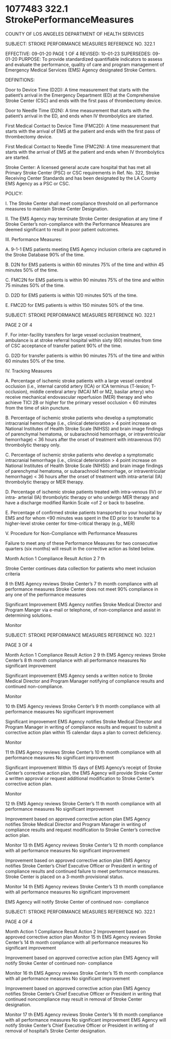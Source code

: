 # 1077483 322.1 StrokePerformanceMeasures

COUNTY OF LOS ANGELES 
DEPARTMENT OF HEALTH SERVICES 
 
SUBJECT: STROKE PERFORMANCE MEASURES REFERENCE NO. 322.1 
 
 
EFFECTIVE: 09-01-20   PAGE 1 OF 4 
REVISED: 10-01-23 
SUPERSEDES: 09-01-20 
PURPOSE: To provide standardized quantifiable indicators to assess and evaluate the 
performance, quality of care and program management of Emergency Medical 
Services (EMS) Agency designated Stroke Centers. 
 
DEFINITIONS: 
 
Door to Device Time (D2D): A time measurement that starts with the patient’s arrival in the 
Emergency Department (ED) at the Comprehensive Stroke Center (CSC) and ends with the 
first pass of thrombectomy device.  
 
Door to Needle Time (D2N): A time measurement that starts with the patient’s arrival in the 
ED, and ends when IV thrombolytics are started. 
 
First Medical Contact to Device Time (FMC2D):  A time measurement that starts with the 
arrival of EMS at the patient and ends with the first pass of thrombectomy device. 
 
First Medical Contact to Needle Time (FMC2N):  A time measurement that starts with the 
arrival of EMS at the patient and ends when IV thrombolytics are started. 
 
Stroke Center: A licensed general acute care hospital that has met all Primary Stroke Center 
(PSC) or CSC requirements in Ref. No. 322, Stroke Receiving Center Standards and has been 
designated by the LA County EMS Agency as a PSC or CSC. 
 
POLICY: 
 
I. The Stroke Center shall meet compliance threshold on all performance measures to 
maintain Stroke Center Designation. 
 
II. The EMS Agency may terminate Stroke Center designation at any time if Stroke Center’s 
non-compliance with the Performance Measures are deemed significant to result in poor 
patient outcomes. 
 
III. Performance Measures: 
 
A. 9-1-1 EMS patients meeting EMS Agency inclusion criteria are captured in the 
Stroke Database 90% of the time. 
 
B. D2N for EMS patients is within 60 minutes 75% of the time and within 45 minutes 
50% of the time. 
 
C. FMC2N for EMS patients is within 90 minutes 75% of the time and within 75 
minutes 50% of the time. 
 
D. D2D for EMS patients is within 120 minutes 50% of the time. 
 
E. FMC2D for EMS patients is within 150 minutes 50% of the time. 
 

SUBJECT: STROKE PERFORMANCE MEASURES REFERENCE NO. 322.1 
 
   
   PAGE 2 OF 4 
 
F. For inter-facility transfers for large vessel occlusion treatment, ambulance is at 
stroke referral hospital within sixty (60) minutes from time of CSC acceptance of 
transfer patient 90% of the time. 
 
G. D2D for transfer patients is within 90 minutes 75% of the time and within 60 
minutes 50% of the time. 
 
IV. Tracking Measures 
 
A. Percentage of ischemic stroke patients with a large vessel cerebral occlusion 
(i.e., internal carotid artery (ICA) or ICA terminus (T-lesion; T-occlusion), middle 
cerebral artery (MCA) M1 or M2, basilar artery) who receive mechanical 
endovascular reperfusion (MER) therapy and who achieve TICI 2B or higher for 
the primary vessel occlusion < 60 minutes from the time of skin puncture.   
 
B. Percentage of ischemic stroke patients who develop a symptomatic intracranial 
hemorrhage (i.e., clinical deterioration > 4 point increase on National Institutes of 
Health Stroke Scale (NIHSS) and brain image findings of parenchymal 
hematoma, or subarachnoid hemorrhage, or intraventricular hemorrhage) < 36 
hours after the onset of treatment with intravenous (IV) thrombolytic therapy 
only. 
 
C. Percentage of ischemic stroke patients who develop a symptomatic intracranial 
hemorrhage (i.e., clinical deterioration > 4 point increase on National Institutes of 
Health Stroke Scale (NIHSS) and brain image findings of parenchymal 
hematoma, or subarachnoid hemorrhage, or intraventricular hemorrhage) < 36 
hours after the onset of treatment with intra-arterial (IA) thrombolytic therapy or 
MER therapy. 
 
D. Percentage of ischemic stroke patients treated with intra-venous (IV) or intra-
arterial (IA) thrombolytic therapy or who undergo MER therapy and have a 
discharge modified Rankin Scale <of 2 or back to baseline. 
 
E. Percentage of confirmed stroke patients transported to your hospital by EMS and 
for whom <90 minutes was spent in the ED prior to transfer to a higher-level 
stroke center for time-critical therapy (e.g., MER)  
 
V. Procedure for Non-Compliance with Performance Measures 
 
Failure to meet any of these Performance Measures for two consecutive quarters (six 
months) will result in the corrective action as listed below. 
 
Month Action 1 Compliance Result Action 2 
7
th
  
 
Stroke Center continues 
data collection for patients 
who meet inclusion criteria 
 
  
8
th
  EMS Agency reviews 
Stroke Center’s 7
th
 month 
compliance with all 
performance measures 
Stroke Center does not meet 
90% compliance in any one 
of the performance 
measures 
 
 
Significant Improvement 
EMS Agency notifies Stroke 
Medical Director and Program 
Manger via e-mail or telephone, of 
non-compliance and assist in 
determining solutions. 
 
Monitor 

SUBJECT: STROKE PERFORMANCE MEASURES REFERENCE NO. 322.1 
 
   
   PAGE 3 OF 4 
 
Month Action 1 Compliance Result Action 2 
9
th
  EMS Agency reviews 
Stroke Center’s 8
th
 month 
compliance with all 
performance measures 
No significant improvement 
 
 
 
 
 
Significant improvement 
EMS Agency sends a written 
notice to Stroke Medical Director 
and Program Manager notifying of 
compliance results and continued 
non-compliance. 
 
Monitor 
 
10
th
  EMS Agency reviews 
Stroke Center’s 9
th
 month 
compliance with all 
performance measures 
No significant improvement 
 
 
 
 
 
 
 
Significant improvement 
EMS Agency notifies Stroke 
Medical Director and Program 
Manager in writing of compliance 
results and request to submit a 
corrective action plan within 15 
calendar days a plan to correct 
deficiency. 
 
Monitor 
 
11
th
  EMS Agency reviews 
Stroke Center’s 10
th
 month 
compliance with all 
performance measures 
No significant improvement 
 
 
 
 
 
 
 
Significant improvement 
Within 15 days of EMS Agency’s 
receipt of Stroke Center’s 
corrective action plan, the EMS 
Agency will provide Stroke Center 
a written approval or request 
additional modification to Stroke 
Center’s corrective action plan. 
 
Monitor 
 
12
th
  EMS Agency reviews 
Stroke Center’s 11
th
 month 
compliance with all 
performance measures 
No significant improvement 
 
 
 
 
 
 
Improvement based on 
approved corrective action 
plan 
EMS Agency notifies Stroke 
Medical Director and Program 
Manager in writing of compliance 
results and request modification 
to Stroke Center’s corrective 
action plan. 
 
Monitor 
13
th
  EMS Agency reviews 
Stroke Center’s 12
th
 month 
compliance with all 
performance measures 
No significant improvement 
 
 
 
 
 
 
 
 
Improvement based on 
approved corrective action 
plan 
EMS Agency notifies Stroke 
Center’s Chief Executive Officer 
or President in writing of 
compliance results and continued 
failure to meet performance 
measures. Stroke Center is 
placed on a 3-month provisional 
status. 
 
Monitor 
14
th
  EMS Agency reviews 
Stroke Center’s 13
th
 month 
compliance with all 
performance measures 
No significant improvement 
 
 
 
EMS Agency will notify Stroke 
Center of continued non-
compliance 
 

SUBJECT: STROKE PERFORMANCE MEASURES REFERENCE NO. 322.1 
 
   
   PAGE 4 OF 4 
 
Month Action 1 Compliance Result Action 2 
Improvement based on 
approved corrective action 
plan 
Monitor 
15
th
  EMS Agency reviews 
Stroke Center’s 14
th
 month 
compliance with all 
performance measures 
No significant improvement 
 
 
 
Improvement based on 
approved corrective action 
plan 
EMS Agency will notify Stroke 
Center of continued non-
compliance 
 
Monitor 
16
th
   EMS Agency reviews 
Stroke Center’s 15
th
 month 
compliance with all 
performance measures 
No significant improvement 
 
 
 
 
 
 
Improvement based on 
approved corrective action 
plan 
EMS Agency notifies Stroke 
Center’s Chief Executive Officer 
or President in writing that 
continued noncompliance may 
result in removal of Stroke Center 
designation. 
 
Monitor 
17
th
  EMS Agency reviews 
Stroke Center’s 16
th
 month 
compliance with all 
performance measures 
No significant improvement EMS Agency will notify Stroke 
Center’s Chief Executive Officer 
or President in writing of removal 
of hospital’s Stroke Center 
designation.
